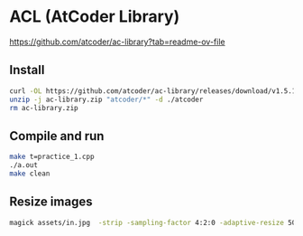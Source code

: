 # ACL (AtCoder Library)

https://github.com/atcoder/ac-library?tab=readme-ov-file

## Install

```sh
curl -OL https://github.com/atcoder/ac-library/releases/download/v1.5.1/ac-library.zip
unzip -j ac-library.zip "atcoder/*" -d ./atcoder
rm ac-library.zip
```

## Compile and run

```sh
make t=practice_1.cpp
./a.out
make clean
```

## Resize images

```sh
magick assets/in.jpg  -strip -sampling-factor 4:2:0 -adaptive-resize 50% -quality 50 -gaussian-blur 0.05 -interlace JPEG -colorspace RGB assets/out.jpg
```
